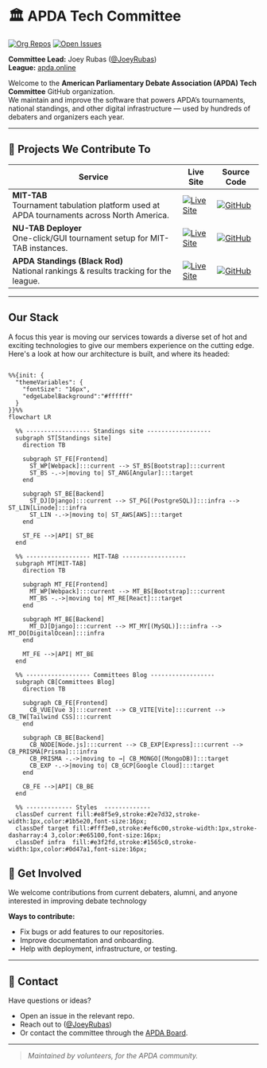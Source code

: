 # 🏛 APDA Tech Committee

[![Org Repos](https://img.shields.io/badge/Repos-APDA%20Tech%20Committee-blue?logo=github)](https://github.com/APDA-Tech-Committee?tab=repositories)
[![Open Issues](https://img.shields.io/github/issues-search?query=org%3AAPDA-Tech-Committee%20is%3Aissue%20is%3Aopen&label=Open%20Issues&color=orange)](https://github.com/search?q=org%3AAPDA-Tech-Committee+is%3Aissue+is%3Aopen&type=issues)

**Committee Lead:** Joey Rubas ([@JoeyRubas](https://github.com/JoeyRubas))  
**League:** [apda.online](https://apda.online/)

Welcome to the **American Parliamentary Debate Association (APDA) Tech Committee** GitHub organization.  
We maintain and improve the software that powers APDA’s tournaments, national standings, and other digital infrastructure — used by hundreds of debaters and organizers each year.

---

## 🔧 Projects We Contribute To

| Service | Live Site | Source Code |
|---------|-----------|-------------|
| **MIT-TAB**<br>Tournament tabulation platform used at APDA tournaments across North America. | [![Live Site](https://img.shields.io/badge/Live-nu--tab.com-blue?style=flat&logo=google-chrome)](https://nu-tab.com) | [![GitHub](https://img.shields.io/badge/GitHub-Source_Code-black?logo=github&style=flat)](https://github.com/MIT-TAB/mit-tab) |
| **NU-TAB Deployer**<br>One-click/GUI tournament setup for MIT-TAB instances. | [![Live Site](https://img.shields.io/badge/Live-nu--tab.com-blue?style=flat&logo=google-chrome)](https://nu-tab.com) | [![GitHub](https://img.shields.io/badge/GitHub-Source_Code-black?logo=github&style=flat)](https://github.com/MIT-TAB/mittab-deploy) |
| **APDA Standings (Black Rod)**<br>National rankings & results tracking for the league. | [![Live Site](https://img.shields.io/badge/Live-results.apda.online-blue?style=flat&logo=google-chrome)](https://results.apda.online) | [![GitHub](https://img.shields.io/badge/GitHub-Source_Code-black?logo=github&style=flat)](https://github.com/apda-tech-committee/black-rod) |

---

## Our Stack

A focus this year is moving our services towards a diverse set of hot and exciting technologies to give our members experience on the cutting edge. Here's a look at how our architecture is built, and where its headed:
```mermaid

%%{init: {
  "themeVariables": {
    "fontSize": "16px",
    "edgeLabelBackground":"#ffffff"
  }
}}%%
flowchart LR

  %% ------------------ Standings site ------------------
  subgraph ST[Standings site]
    direction TB

    subgraph ST_FE[Frontend]
      ST_WP[Webpack]:::current --> ST_BS[Bootstrap]:::current
      ST_BS -.->|moving to| ST_ANG[Angular]:::target
    end

    subgraph ST_BE[Backend]
      ST_DJ[Django]:::current --> ST_PG[(PostgreSQL)]:::infra --> ST_LIN[Linode]:::infra
      ST_LIN -.->|moving to| ST_AWS[AWS]:::target
    end

    ST_FE -->|API| ST_BE
  end

  %% ------------------ MIT-TAB ------------------
  subgraph MT[MIT-TAB]
    direction TB

    subgraph MT_FE[Frontend]
      MT_WP[Webpack]:::current --> MT_BS[Bootstrap]:::current
      MT_BS -.->|moving to| MT_RE[React]:::target
    end

    subgraph MT_BE[Backend]
      MT_DJ[Django]:::current --> MT_MY[(MySQL)]:::infra --> MT_DO[DigitalOcean]:::infra
    end

    MT_FE -->|API| MT_BE
  end

  %% ------------------ Committees Blog ------------------
  subgraph CB[Committees Blog]
    direction TB

    subgraph CB_FE[Frontend]
      CB_VUE[Vue 3]:::current --> CB_VITE[Vite]:::current --> CB_TW[Tailwind CSS]:::current
    end

    subgraph CB_BE[Backend]
      CB_NODE[Node.js]:::current --> CB_EXP[Express]:::current --> CB_PRISMA[Prisma]:::infra
      CB_PRISMA -.->|moving to →| CB_MONGO[(MongoDB)]:::target
      CB_EXP -.->|moving to| CB_GCP[Google Cloud]:::target
    end

    CB_FE -->|API| CB_BE
  end

  %% ------------- Styles  -------------
  classDef current fill:#e8f5e9,stroke:#2e7d32,stroke-width:1px,color:#1b5e20,font-size:16px;
  classDef target fill:#fff3e0,stroke:#ef6c00,stroke-width:1px,stroke-dasharray:4 3,color:#e65100,font-size:16px;
  classDef infra  fill:#e3f2fd,stroke:#1565c0,stroke-width:1px,color:#0d47a1,font-size:16px;

```


## 👋 Get Involved

We welcome contributions from current debaters, alumni, and anyone interested in improving debate technology

**Ways to contribute:**
- Fix bugs or add features to our repositories.
- Improve documentation and onboarding.
- Help with deployment, infrastructure, or testing.

---

## 🤝 Contact

Have questions or ideas?  
- Open an issue in the relevant repo.
- Reach out to ([@JoeyRubas](https://github.com/JoeyRubas))  
- Or contact the committee through the [APDA Board](mailto:apdaboard@gmail.com).

---

> _Maintained by volunteers, for the APDA community._
